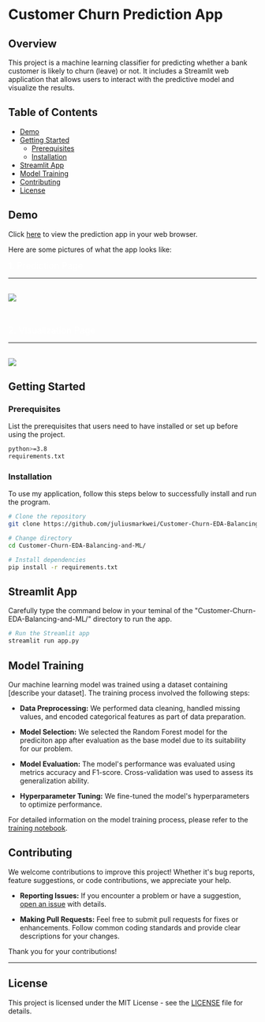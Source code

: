 # Customer Churn Prediction App

## Overview

This project is a machine learning classifier for predicting whether a bank customer is likely to churn (leave) or not. It includes a Streamlit web application that allows users to interact with the predictive model and visualize the results.

## Table of Contents

- [Demo](#demo)
- [Getting Started](#getting-started)
  - [Prerequisites](#prerequisites)
  - [Installation](#installation)
- [Streamlit App](#streamlit-app)
- [Model Training](#model-training)
- [Contributing](#contributing)
- [License](#license)

## Demo

Click [here](https://customerchurnpredict.streamlit.app/) to view the prediction app in your web browser.

Here are some pictures of what the app looks like:

<font size=4 color="#ffffff">1. Prediction Page</font>

<hr><br>
<img src="./assets/images/prediction image.png">
<br>

<br><br>
<font size=4 color="#ffffff">2. Visualization Page</font>
<hr><br>
<img src="./assets/images/viz image.png">

## Getting Started

### Prerequisites

List the prerequisites that users need to have installed or set up before using the project.

```bash
python>=3.8
requirements.txt
```

### Installation

To use my application, follow this steps below to successfully install and run the program.

```bash
# Clone the repository
git clone https://github.com/juliusmarkwei/Customer-Churn-EDA-Balancing-and-ML.git

# Change directory
cd Customer-Churn-EDA-Balancing-and-ML/

# Install dependencies
pip install -r requirements.txt
```

## Streamlit App

Carefully type the command below in your teminal of the "Customer-Churn-EDA-Balancing-and-ML/" directory to run the app.
```bash
# Run the Streamlit app
streamlit run app.py
```


## Model Training

Our machine learning model was trained using a dataset containing [describe your dataset]. The training process involved the following steps:

- **Data Preprocessing:** We performed data cleaning, handled missing values, and encoded categorical features as part of data preparation.

- **Model Selection:** We selected the Random Forest model for the prediciton app after evaluation as the base model due to its suitability for our problem.

- **Model Evaluation:** The model's performance was evaluated using metrics accuracy and F1-score. Cross-validation was used to assess its generalization ability.

- **Hyperparameter Tuning:** We fine-tuned the model's hyperparameters to optimize performance.

For detailed information on the model training process, please refer to the [training notebook](https://github.com/juliusmarkwei/Customer-Churn-EDA-Balancing-and-ML/notebooks/main.ipynb).


## Contributing

We welcome contributions to improve this project! Whether it's bug reports, feature suggestions, or code contributions, we appreciate your help.

- **Reporting Issues:** If you encounter a problem or have a suggestion, [open an issue](https://github.com/juliusmarkwei/Customer-Churn-EDA-Balancing-and-ML/issues) with details.

- **Making Pull Requests:** Feel free to submit pull requests for fixes or enhancements. Follow common coding standards and provide clear descriptions for your changes.

Thank you for your contributions!

---
## License

This project is licensed under the MIT License - see the [LICENSE](LICENSE) file for details.
